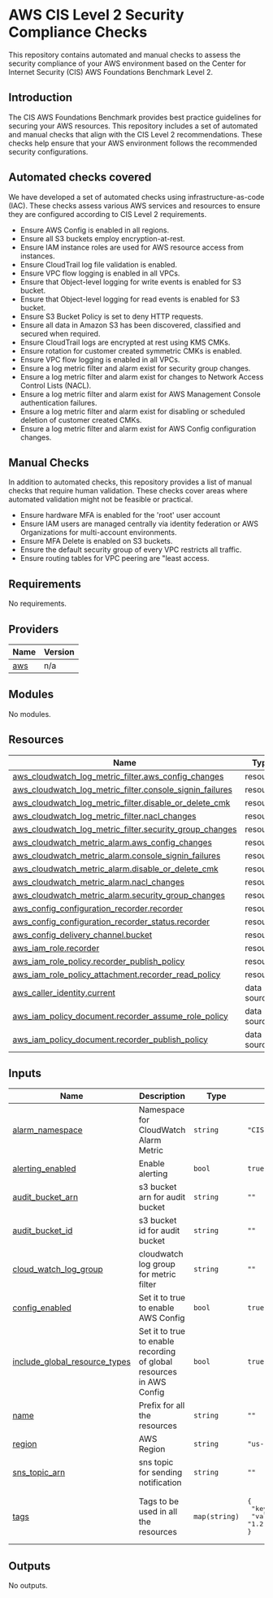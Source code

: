# AWS CIS Level 2 Security Compliance Checks

This repository contains automated and manual checks to assess the security compliance of your AWS environment based on the Center for Internet Security (CIS) AWS Foundations Benchmark Level 2.

## Introduction

The CIS AWS Foundations Benchmark provides best practice guidelines for securing your AWS resources. This repository includes a set of automated and manual checks that align with the CIS Level 2 recommendations. These checks help ensure that your AWS environment follows the recommended security configurations.

## Automated checks covered

We have developed a set of automated checks using infrastructure-as-code (IAC). These checks assess various AWS services and resources to ensure they are configured according to CIS Level 2 requirements.

- Ensure AWS Config is enabled in all regions.
- Ensure all S3 buckets employ encryption-at-rest.
- Ensure IAM instance roles are used for AWS resource access from instances.
- Ensure CloudTrail log file validation is enabled.
- Ensure VPC flow logging is enabled in all VPCs.
- Ensure that Object-level logging for write events is enabled for S3 bucket.
- Ensure that Object-level logging for read events is enabled for S3 bucket.
- Ensure S3 Bucket Policy is set to deny HTTP requests.
- Ensure all data in Amazon S3 has been discovered, classified and secured when required.
- Ensure CloudTrail logs are encrypted at rest using KMS CMKs.
- Ensure rotation for customer created symmetric CMKs is enabled.
- Ensure VPC flow logging is enabled in all VPCs.
- Ensure a log metric filter and alarm exist for security group changes.
- Ensure a log metric filter and alarm exist for changes to Network Access Control Lists (NACL).
- Ensure a log metric filter and alarm exist for AWS Management Console authentication failures.
- Ensure a log metric filter and alarm exist for disabling or scheduled deletion of customer created CMKs.
- Ensure a log metric filter and alarm exist for AWS Config configuration changes.

## Manual Checks

In addition to automated checks, this repository provides a list of manual checks that require human validation. These checks cover areas where automated validation might not be feasible or practical.

- Ensure hardware MFA is enabled for the 'root' user account
- Ensure IAM users are managed centrally via identity federation or AWS Organizations for multi-account environments.
- Ensure MFA Delete is enabled on S3 buckets.
- Ensure the default security group of every VPC restricts all traffic.
- Ensure routing tables for VPC peering are \"least access\.

<!-- BEGINNING OF PRE-COMMIT-TERRAFORM DOCS HOOK -->
## Requirements

No requirements.

## Providers

| Name | Version |
|------|---------|
| <a name="provider_aws"></a> [aws](#provider\_aws) | n/a |

## Modules

No modules.

## Resources

| Name | Type |
|------|------|
| [aws_cloudwatch_log_metric_filter.aws_config_changes](https://registry.terraform.io/providers/hashicorp/aws/latest/docs/resources/cloudwatch_log_metric_filter) | resource |
| [aws_cloudwatch_log_metric_filter.console_signin_failures](https://registry.terraform.io/providers/hashicorp/aws/latest/docs/resources/cloudwatch_log_metric_filter) | resource |
| [aws_cloudwatch_log_metric_filter.disable_or_delete_cmk](https://registry.terraform.io/providers/hashicorp/aws/latest/docs/resources/cloudwatch_log_metric_filter) | resource |
| [aws_cloudwatch_log_metric_filter.nacl_changes](https://registry.terraform.io/providers/hashicorp/aws/latest/docs/resources/cloudwatch_log_metric_filter) | resource |
| [aws_cloudwatch_log_metric_filter.security_group_changes](https://registry.terraform.io/providers/hashicorp/aws/latest/docs/resources/cloudwatch_log_metric_filter) | resource |
| [aws_cloudwatch_metric_alarm.aws_config_changes](https://registry.terraform.io/providers/hashicorp/aws/latest/docs/resources/cloudwatch_metric_alarm) | resource |
| [aws_cloudwatch_metric_alarm.console_signin_failures](https://registry.terraform.io/providers/hashicorp/aws/latest/docs/resources/cloudwatch_metric_alarm) | resource |
| [aws_cloudwatch_metric_alarm.disable_or_delete_cmk](https://registry.terraform.io/providers/hashicorp/aws/latest/docs/resources/cloudwatch_metric_alarm) | resource |
| [aws_cloudwatch_metric_alarm.nacl_changes](https://registry.terraform.io/providers/hashicorp/aws/latest/docs/resources/cloudwatch_metric_alarm) | resource |
| [aws_cloudwatch_metric_alarm.security_group_changes](https://registry.terraform.io/providers/hashicorp/aws/latest/docs/resources/cloudwatch_metric_alarm) | resource |
| [aws_config_configuration_recorder.recorder](https://registry.terraform.io/providers/hashicorp/aws/latest/docs/resources/config_configuration_recorder) | resource |
| [aws_config_configuration_recorder_status.recorder](https://registry.terraform.io/providers/hashicorp/aws/latest/docs/resources/config_configuration_recorder_status) | resource |
| [aws_config_delivery_channel.bucket](https://registry.terraform.io/providers/hashicorp/aws/latest/docs/resources/config_delivery_channel) | resource |
| [aws_iam_role.recorder](https://registry.terraform.io/providers/hashicorp/aws/latest/docs/resources/iam_role) | resource |
| [aws_iam_role_policy.recorder_publish_policy](https://registry.terraform.io/providers/hashicorp/aws/latest/docs/resources/iam_role_policy) | resource |
| [aws_iam_role_policy_attachment.recorder_read_policy](https://registry.terraform.io/providers/hashicorp/aws/latest/docs/resources/iam_role_policy_attachment) | resource |
| [aws_caller_identity.current](https://registry.terraform.io/providers/hashicorp/aws/latest/docs/data-sources/caller_identity) | data source |
| [aws_iam_policy_document.recorder_assume_role_policy](https://registry.terraform.io/providers/hashicorp/aws/latest/docs/data-sources/iam_policy_document) | data source |
| [aws_iam_policy_document.recorder_publish_policy](https://registry.terraform.io/providers/hashicorp/aws/latest/docs/data-sources/iam_policy_document) | data source |

## Inputs

| Name | Description | Type | Default | Required |
|------|-------------|------|---------|:--------:|
| <a name="input_alarm_namespace"></a> [alarm\_namespace](#input\_alarm\_namespace) | Namespace for CloudWatch Alarm Metric | `string` | `"CISBenchmark"` | no |
| <a name="input_alerting_enabled"></a> [alerting\_enabled](#input\_alerting\_enabled) | Enable alerting | `bool` | `true` | no |
| <a name="input_audit_bucket_arn"></a> [audit\_bucket\_arn](#input\_audit\_bucket\_arn) | s3 bucket arn for audit bucket | `string` | `""` | no |
| <a name="input_audit_bucket_id"></a> [audit\_bucket\_id](#input\_audit\_bucket\_id) | s3 bucket id for audit bucket | `string` | `""` | no |
| <a name="input_cloud_watch_log_group"></a> [cloud\_watch\_log\_group](#input\_cloud\_watch\_log\_group) | cloudwatch log group for metric filter | `string` | `""` | no |
| <a name="input_config_enabled"></a> [config\_enabled](#input\_config\_enabled) | Set it to true to enable AWS Config | `bool` | `true` | no |
| <a name="input_include_global_resource_types"></a> [include\_global\_resource\_types](#input\_include\_global\_resource\_types) | Set it to true to enable recording of global resources in AWS Config | `bool` | `true` | no |
| <a name="input_name"></a> [name](#input\_name) | Prefix for all the resources | `string` | `""` | no |
| <a name="input_region"></a> [region](#input\_region) | AWS Region | `string` | `"us-east-2"` | no |
| <a name="input_sns_topic_arn"></a> [sns\_topic\_arn](#input\_sns\_topic\_arn) | sns topic for sending notification | `string` | `""` | no |
| <a name="input_tags"></a> [tags](#input\_tags) | Tags to be used in all the resources | `map(string)` | <pre>{<br>  "key": "AWS_CIS_Benchmark",<br>  "value": "1.2.0"<br>}</pre> | no |

## Outputs

No outputs.
<!-- END OF PRE-COMMIT-TERRAFORM DOCS HOOK -->
